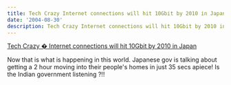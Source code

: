 ```yaml
---
title: Tech Crazy Internet connections will hit 10Gbit by 2010 in Japan
date: '2004-08-30'
description: Tech Crazy Internet connections will hit 10Gbit by 2010 in Japan
---
```


[Tech Crazy � Internet connections will hit 10Gbit by 2010 in Japan][0]

Now that is what is happening in this world. Japanese gov is talking about getting a 2 hour moving into their people's homes in just 35 secs apiece! Is the Indian government listening ?!!  

[0]: http://techcrazy.theppn.org/archives/2004/08/29/internet-connections-will-hit-10gbit-by-2010-in-japan/